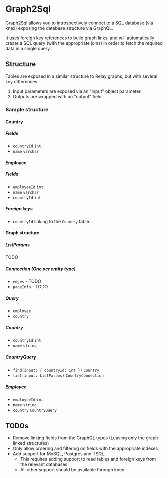 # Graph2Sql

Graph2Sql allows you to introspectively connect to a SQL database (via knex) exposing the
database structure via GraphQL.

It uses foreign key references to build graph links, and will automatically create a
SQL query (with the appropriate joins) in order to fetch the required data in a single
query.

## Structure
Tables are exposed in a similar structure to Relay graphs, but with several key differences.

1. Input parameters are exposed via an "input" object parameter.
2. Outputs are wrapped with an "output" field.

### Sample structure

#### Country

##### Fields

* `countryId` `int`
* `name` `varchar`

#### Employee

##### Fields

* `employeeId` `int`
* `name` `varchar`
* `countryId` `int`

##### Foreign keys
* `countryId` linking to the `Country` table.

#### Graph structure

##### ListParams
TODO

##### Connection (One per entity type)
* `edges` - TODO
* `pageInfo` - TODO

##### Query
* `employee`
* `country`

##### Country
* `countryId` `int`
* `name` `string`

##### CountryQuery
* `find(input: { countryId: int })` `Country`
* `list(input: ListParams)` `CountryConnection`

##### Employee
* `employeeId` `int`
* `name` `string`
* `country` `CountryQuery`


## TODOs
* Remove linking fields from the GraphQL types (Leaving only the graph linked structures)
* Only allow ordering and filtering on fields with the appropriate indexes
* Add support for MySQL, Postgres and TSQL.
  * This requires adding support to read tables and foreign keys from the relevant databases.
  * All other support should be available through knex